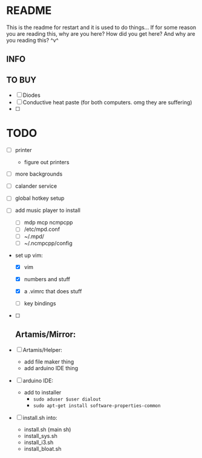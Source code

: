 # README 

This is the readme for restart and it is used to do things...
	If for some reason you are reading this, why are you here? How did you get here? And why are you reading this? ^v^ 


## INFO


## TO BUY

- [ ] Diodes
- [ ] Conductive heat paste (for both computers. omg they are suffering)
- [ ] 




# TODO

- [ ] printer
	- figure out printers

- [ ] more backgrounds
- [ ] calander service
- [ ] global hotkey setup
- [ ] add music player to install 
	- [ ] mdp mcp ncmpcpp
	- [ ] /etc/mpd.conf
	- [ ] ~/.mpd/
	- [ ] ~/.ncmpcpp/config
- set up vim:
	- [x] vim
	- [x] numbers and stuff
	- [x] a .vimrc that does stuff
	- [ ] key bindings


- [ ] Artamis/Mirror:
	-
- [ ] Artamis/Helper:
	- add file maker thing
	- add arduino IDE thing

- [ ] arduino IDE:
	- add to installer
		- `sudo aduser $user dialout`
		- `sudo apt-get install software-properties-common`

- [ ] install.sh into:
	- install.sh (main sh)
	- install_sys.sh
	- install_i3.sh
	- install_bloat.sh



